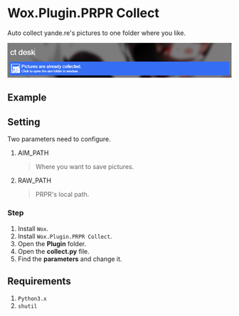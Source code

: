 # Wox.Plugin.PRPR Collect

Auto collect yande.re's pictures to one folder where you like.

![screenshots](/Images/zero_20181101_180648.png)

## Example

## Setting

Two parameters need to configure.

1. AIM_PATH

    > Where you want to save pictures.

1. RAW_PATH

    > PRPR's local path.

### Step

1. Install `Wox`.
1. Install `Wox.Plugin.PRPR Collect`.
1. Open the **Plugin** folder.
1. Open the **collect.py** file.
1. Find the **parameters** and change it.

## Requirements

1. `Python3.x`
2. `shutil`
